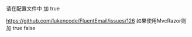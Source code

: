 ﻿请在配置文件中 加
  <PropertyGroup>
    <PreserveCompilationContext>true</PreserveCompilationContext>
  </PropertyGroup>


https://github.com/lukencode/FluentEmail/issues/126
如果使用MvcRazor则加
  <PropertyGroup>
    <PreserveCompilationContext>true</PreserveCompilationContext>
	<MvcRazorExcludeRefAssembliesFromPublish>false</MvcRazorExcludeRefAssembliesFromPublish>
  </PropertyGroup>



